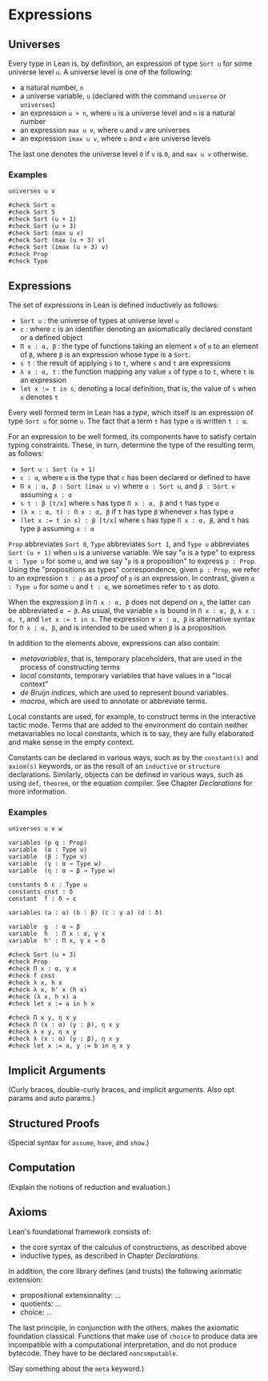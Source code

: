 # Expressions

## Universes

Every type in Lean is, by definition, an expression of type `Sort u` for some universe level `u`. A universe level is one of the following:

* a natural number, `n`
* a universe variable, `u` (declared with the command `universe` or `universes`)
* an expression `u + n`, where `u` is a universe level and `n` is a natural number
* an expression `max u v`, where `u` and `v` are universes
* an expression `imax u v`, where `u` and `v` are universe levels

The last one denotes the universe level `0` if `v` is `0`, and `max u v` otherwise.

### Examples 

```lean
universes u v

#check Sort u
#check Sort 5
#check Sort (u + 1)
#check Sort (u + 3)
#check Sort (max u v)
#check Sort (max (u + 3) v)
#check Sort (imax (u + 3) v)
#check Prop
#check Type 
```

## Expressions

The set of expressions in Lean is defined inductively as follows:

* `Sort u` : the universe of types at universe level `u`
* `c` : where `c` is an identifier denoting an axiomatically declared constant or a defined object
* `Π x : α, β` : the type of functions taking an element `x` of `α` to an element of `β`, where `β` is an expression whose type is a `Sort`.
* `s t` : the result of applying `s` to `t`, where `s` and `t` are expressions
* `λ x : α, t` : the function mapping any value `x` of type `α` to `t`, where `t` is an expression
* `let x := t in s`, denoting a local definition, that is, the value of `s` when `x` denotes `t`

Every well formed term in Lean has a _type_, which itself is an expression of type `Sort u` for some `u`. The fact that a term `t` has type `α` is written `t : α`. 

For an expression to be well formed, its components have to satisfy certain typing constraints. These, in turn, determine the type of the resulting term, as follows:

* `Sort u : Sort (u + 1)`
* `c : α`, where `α` is the type that `c` has been declared or defined to have
* `Π x : α, β : Sort (imax u v)` where `α : Sort u`, and `β : Sort v` assuming `x : α` 
* `s t : β [t/x]` where `s` has type `Π x : α, β` and `t` has type `α`
* `(λ x : α, t) : Π x : α, β` if `t` has type `β` whenever `x` has type `α`
* `(let x := t in s) : β [t/x]` where `s` has type `Π x : α, β`, and `t` has type `β` assuming `x : α` 

`Prop` abbreviates `Sort 0`, `Type` abbreviates `Sort 1`, and `Type u` abbreviates `Sort (u + 1)` when `u` is a universe variable. We say "`α` is a type" to express `α : Type u` for some `u`, and we say "`p` is a proposition" to express `p : Prop`. Using the "propositions as types" correspondence, given `p : Prop`, we refer to an expression `t : p` as a _proof_ of `p` is an expression. In contrast, given `α : Type u` for some `u` and `t : α`, we sometimes refer to `t` as _data_.

When the expression `β` in `Π x : α, β` does not depend on `x`, the latter can be abbreviated `α → β`. As usual, the variable `x` is bound in `Π x : α, β`, `λ x : α, t`, and `let x := t in s`. The expression `∀ x : α, β` is alternative syntax for `Π x : α, β`, and is intended to be used when `β` is a proposition.

In addition to the elements above, expressions can also contain:

* _metavariables_, that is, temporary placeholders, that are used in the process of constructing terms
* _local constants_, temporary variables that have values in a "local context" 
* _de Bruijn indices_, which are used to represent bound variables.
* _macros_, which are used to annotate or abbreviate terms.

Local constants are used, for example, to construct terms in the interactive tactic mode. Terms that are added to the environment do contain neither metavariables no local constants, which is to say, they are fully elaborated and make sense in the empty context.
 
Constants can be declared in various ways, such as by the `constant(s)` and `axiom(s)` keywords, or as the result of an `inductive` or `structure` declarations. Similarly, objects can be defined in various ways, such as using `def`, `theorem`, or the equation compiler. See Chapter _Declarations_ for more information.

### Examples

```lean
universes u v w

variables (p q : Prop)
variable  (α : Type u)
variable  (β : Type v)
variable  (γ : α → Type w)
variable  (η : α → β → Type w)

constants δ ε : Type u
constants cnst : δ
constant  f : δ → ε

variables (a : α) (b : β) (c : γ a) (d : δ)

variable  g  : α → β
variable  h  : Π x : α, γ x  
variable  h' : Π x, γ x → δ

#check Sort (u + 3)
#check Prop
#check Π x : α, γ x
#check f cnst
#check λ x, h x
#check λ x, h' x (h x)
#check (λ x, h x) a
#check let x := a in h x

#check Π x y, η x y
#check Π (x : α) (y : β), η x y
#check λ x y, η x y 
#check λ (x : α) (y : β), η x y 
#check let x := a, y := b in η x y 
```

## Implicit Arguments

(Curly braces, double-curly braces, and implicit arguments. Also opt params and auto params.)

## Structured Proofs

(Special syntax for `assume`, `have`, and `show`.)

## Computation

(Explain the notions of reduction and evaluation.)

## Axioms

Lean's foundational framework consists of:

* the core syntax of the calculus of constructions, as described above
* inductive types, as described in Chapter _Declarations_. 

In addition, the core library defines (and trusts) the following axiomatic extension:

* propositional extensionality: ...
* quotients: ...
* choice: ...

The last principle, in conjunction with the others, makes the axiomatic foundation classical. Functions that make use of `choice` to produce data are incompatible with a computational interpretation, and do not produce bytecode. They have to be declared `noncomputable`.

(Say something about the `meta` keyword.)



